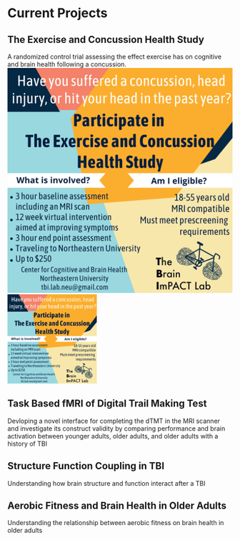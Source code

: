 # Current Projects

## The Exercise and Concussion Health Study
A randomized control trial assessing the effect exercise has on cognitive and brain health following a concussion.
![Techs_flyer](/assets/img/Techs_flyer.png)
<img src="/assets/img/Techs_flyer.png" alt="Techs_flyer" width="200"/>

## Task Based fMRI of Digital Trail Making Test
Devloping a novel interface for completing the dTMT in the MRI scanner and investigate its construct validity by comparing performance and brain activation between younger adults, older adults, and older adults with a history of TBI

## Structure Function Coupling in TBI
Understanding how brain structure and function interact after a TBI

## Aerobic Fitness and Brain Health in Older Adults
Understanding the relationship between aerobic fitness on brain health in older adults 
